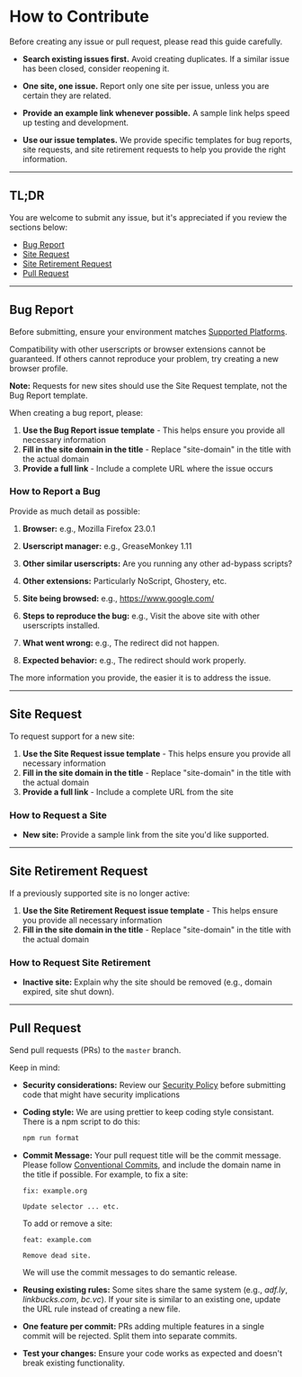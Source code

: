 # How to Contribute

Before creating any issue or pull request, please read this guide carefully.

* **Search existing issues first.**
  Avoid creating duplicates. If a similar issue has been closed, consider reopening it.

* **One site, one issue.**
  Report only one site per issue, unless you are certain they are related.

* **Provide an example link whenever possible.**
  A sample link helps speed up testing and development.

* **Use our issue templates.**
  We provide specific templates for bug reports, site requests, and site retirement requests to help you provide the right information.

---

## TL;DR

You are welcome to submit any issue, but it's appreciated if you review the sections below:

* [Bug Report](#bug-report)
* [Site Request](#site-request)
* [Site Retirement Request](#site-retirement-request)
* [Pull Request](#pull-request)

---

## Bug Report

Before submitting, ensure your environment matches [Supported Platforms](https://github.com/adsbypasser/adsbypasser/wiki/Supported-Platforms).

Compatibility with other userscripts or browser extensions cannot be guaranteed. If others cannot reproduce your problem, try creating a new browser profile.

**Note:** Requests for new sites should use the Site Request template, not the Bug Report template.

When creating a bug report, please:

1. **Use the Bug Report issue template** - This helps ensure you provide all necessary information
2. **Fill in the site domain in the title** - Replace "site-domain" in the title with the actual domain
3. **Provide a full link** - Include a complete URL where the issue occurs

### How to Report a Bug

Provide as much detail as possible:

1. **Browser:**
   e.g., Mozilla Firefox 23.0.1

2. **Userscript manager:**
   e.g., GreaseMonkey 1.11

3. **Other similar userscripts:**
   Are you running any other ad-bypass scripts?

4. **Other extensions:**
   Particularly NoScript, Ghostery, etc.

5. **Site being browsed:**
   e.g., https://www.google.com/

6. **Steps to reproduce the bug:**
   e.g., Visit the above site with other userscripts installed.

7. **What went wrong:**
   e.g., The redirect did not happen.

8. **Expected behavior:**
   e.g., The redirect should work properly.

The more information you provide, the easier it is to address the issue.

---

## Site Request

To request support for a new site:

1. **Use the Site Request issue template** - This helps ensure you provide all necessary information
2. **Fill in the site domain in the title** - Replace "site-domain" in the title with the actual domain
3. **Provide a full link** - Include a complete URL from the site

### How to Request a Site

* **New site:**
  Provide a sample link from the site you'd like supported.

---

## Site Retirement Request

If a previously supported site is no longer active:

1. **Use the Site Retirement Request issue template** - This helps ensure you provide all necessary information
2. **Fill in the site domain in the title** - Replace "site-domain" in the title with the actual domain

### How to Request Site Retirement

* **Inactive site:**
  Explain why the site should be removed (e.g., domain expired, site shut down).

---

## Pull Request

Send pull requests (PRs) to the `master` branch.

Keep in mind:

* **Security considerations:**
  Review our [Security Policy](SECURITY.md) before submitting code that might have security implications

* **Coding style:**
  We are using prettier to keep coding style consistant. There is a npm script to do this:
  ```sh
  npm run format
  ```

* **Commit Message:**
  Your pull request title will be the commit message.
  Please follow [Conventional Commits](https://www.conventionalcommits.org/en/v1.0.0/), and include the domain name in the title if possible.
  For example, to fix a site:
  ```
  fix: example.org

  Update selector ... etc.
  ```
  To add or remove a site:
  ```
  feat: example.com

  Remove dead site.
  ```
  We will use the commit messages to do semantic release.

* **Reusing existing rules:**
  Some sites share the same system (e.g., *adf.ly*, *linkbucks.com*, *bc.vc*).
  If your site is similar to an existing one, update the URL rule instead of creating a new file.

* **One feature per commit:**
  PRs adding multiple features in a single commit will be rejected. Split them into separate commits.

* **Test your changes:**
  Ensure your code works as expected and doesn't break existing functionality.
